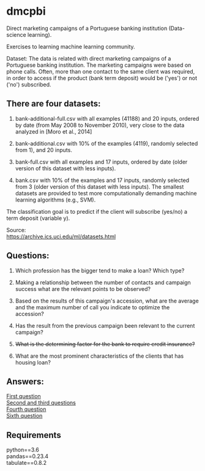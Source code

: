 # dmcpbi
Direct marketing campaigns of a Portuguese banking institution (Data-science learning).

Exercises to learning machine learning community. 

Dataset: 
The data is related with direct marketing campaigns of a Portuguese banking institution. 
The marketing campaigns were based on phone calls. Often, more than one contact to the same client was required, 
in order to access if the product (bank term deposit) would be ('yes') or not ('no') subscribed.

There are four datasets: 
-----------------------
1) bank-additional-full.csv with all examples (41188) and 20 inputs, ordered by date (from May 2008 to November 2010), very close to the data analyzed in [Moro et al., 2014]

2) bank-additional.csv with 10% of the examples (4119), randomly selected from 1), and 20 inputs.

3) bank-full.csv with all examples and 17 inputs, ordered by date (older version of this dataset with less inputs). 

4) bank.csv with 10% of the examples and 17 inputs, randomly selected from 3 (older version of this dataset with less inputs). 
The smallest datasets are provided to test more computationally demanding machine learning algorithms (e.g., SVM). 

The classification goal is to predict if the client will subscribe (yes/no) a term deposit (variable y).

Source:<br>
https://archive.ics.uci.edu/ml/datasets.html


Questions:
---------
1) Which profession has the bigger tend to make a loan? Which type?

2) Making a relationship between the number of contacts and campaign success what are the relevant points to be observed?

3) Based on the results of this campaign's accession, what are the average and the maximum number of call you indicate to optimize the accession?

4) Has the result from the previous campaign been relevant to the current campaign?

5) ~~What is the determining factor for the bank to require credit insurance?~~

6) What are the most prominent characteristics of the clients that has housing loan?

Answers:
------
[First question](https://github.com/Sidon/dmcpbi/blob/master/trends.ipynb)<br>
[Second and third questions](https://github.com/Sidon/dmcpbi/blob/master/success-contacts.ipynb)<br>
[Fourth question](https://github.com/Sidon/dmcpbi/blob/master/previous-success.ipynb)<br>
[Sixth question](https://github.com/Sidon/dmcpbi/blob/master/charcteristics.ipynb)


Requirements
----
python==3.6<br>
pandas==0.23.4<br>
tabulate==0.8.2

